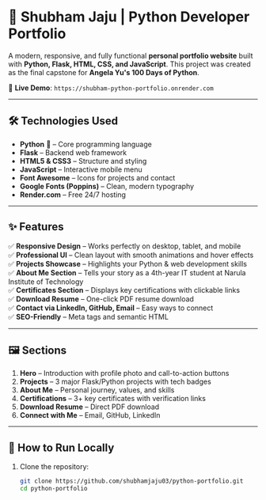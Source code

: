 # 🚀 Shubham Jaju | Python Developer Portfolio

A modern, responsive, and fully functional **personal portfolio website** built with **Python, Flask, HTML, CSS, and JavaScript**. This project was created as the final capstone for **Angela Yu's 100 Days of Python**.

🔗 **Live Demo**: `https://shubham-python-portfolio.onrender.com`

---
## 🛠️ Technologies Used

- **Python** 🐍 – Core programming language
- **Flask** – Backend web framework
- **HTML5 & CSS3** – Structure and styling
- **JavaScript** – Interactive mobile menu
- **Font Awesome** – Icons for projects and contact
- **Google Fonts (Poppins)** – Clean, modern typography
- **Render.com** – Free 24/7 hosting

---

## ✨ Features

✅ **Responsive Design** – Works perfectly on desktop, tablet, and mobile  
✅ **Professional UI** – Clean layout with smooth animations and hover effects  
✅ **Projects Showcase** – Highlights your Python & web development skills  
✅ **About Me Section** – Tells your story as a 4th-year IT student at Narula Institute of Technology  
✅ **Certificates Section** – Displays key certifications with clickable links  
✅ **Download Resume** – One-click PDF resume download  
✅ **Contact via LinkedIn, GitHub, Email** – Easy ways to connect  
✅ **SEO-Friendly** – Meta tags and semantic HTML

---

## 🖼️ Sections

1. **Hero** – Introduction with profile photo and call-to-action buttons
2. **Projects** – 3 major Flask/Python projects with tech badges
3. **About Me** – Personal journey, values, and skills
4. **Certifications** – 3+ key certificates with verification links
5. **Download Resume** – Direct PDF download
6. **Connect with Me** – Email, GitHub, LinkedIn

---

## 🚀 How to Run Locally

1. Clone the repository:
   ```bash
   git clone https://github.com/shubhamjaju03/python-portfolio.git
   cd python-portfolio
